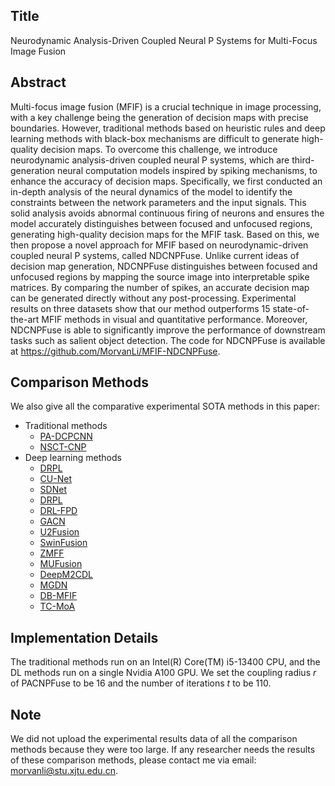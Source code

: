 ##  Title

Neurodynamic Analysis-Driven Coupled Neural P Systems for Multi-Focus Image Fusion



## Abstract

Multi-focus image fusion (MFIF) is a crucial technique in image processing, with a key challenge being the generation of decision maps with precise boundaries. However, traditional methods based on heuristic rules and deep learning methods with black-box mechanisms are difficult to generate high-quality decision maps. To overcome this challenge, we introduce neurodynamic analysis-driven coupled neural P systems, which are third-generation neural computation models inspired by spiking mechanisms, to enhance the accuracy of decision maps. Specifically, we first conducted an in-depth analysis of the neural dynamics of the model to identify the constraints between the network parameters and the input signals. This solid analysis avoids abnormal continuous firing of neurons and ensures the model accurately distinguishes between focused and unfocused regions, generating high-quality decision maps for the MFIF task. Based on this, we then propose a novel approach for MFIF based on neurodynamic-driven coupled neural P systems, called NDCNPFuse. Unlike current ideas of decision map generation, NDCNPFuse distinguishes between focused and unfocused regions by mapping the source image into interpretable spike matrices. By comparing the number of spikes, an accurate decision map can be generated directly without any post-processing. Experimental results on three datasets show that our method outperforms 15 state-of-the-art MFIF methods in visual and quantitative performance. Moreover, NDCNPFuse is able to significantly improve the performance of downstream tasks such as salient object detection. The code for NDCNPFuse is available at https://github.com/MorvanLi/MFIF-NDCNPFuse.

## Comparison Methods

We also give all the comparative experimental SOTA methods in this paper:

- Traditional methods
  - [PA-DCPCNN](https://github.com/Chinmaya-Panigrahy/Fractal-dimension-based-parameter-adaptive-dual-channel-PCNN-for-multi-focus-image-fusion)
  - [NSCT-CNP](https://github.com/MorvanLi)
- Deep learning methods
	- [DRPL](https://github.com/sasky1/DRPL)
	- [CU-Net](https://github.com/cindydeng1991/TPAMI-CU-Net)
	- [SDNet](https://github.com/HaoZhang1018/SDNet)
	- [DRPL](https://github.com/sasky1/DRPL)
	- [DRL-FPD](https://github.com/yuliu316316/DRL-FPD-MFIF)
	- [GACN](https://github.com/Keep-Passion/GACN)
	- [U2Fusion](https://github.com/hanna-xu/U2Fusion)
	- [SwinFusion](https://github.com/Linfeng-Tang/SwinFusion)
	- [ZMFF](https://github.com/junjun-jiang/ZMFF)
	- [MUFusion](https://github.com/AWCXV/MUFusion)
	- [DeepM2CDL](https://github.com/JingyiXu404/TPAMI-DeepM2CDL)
	- [MGDN](https://github.com/Guanys-dar/MGDN)
	- [DB-MFIF](https://github.com/Zancelot/DB-MFIF)
	- [TC-MoA](https://github.com/YangSun22/TC-MoA)

## Implementation Details
The traditional methods run on an Intel(R) Core(TM) i5-13400 CPU, and the DL methods run on a single Nvidia A100 GPU. We set the coupling radius $r$ of PACNPFuse to be 16 and the number of iterations $t$ to be 110.



## Note
We did not upload the experimental results data of all the comparison methods because they were too large. If any researcher needs the results of these comparison methods, please contact me via email: morvanli@stu.xjtu.edu.cn.
